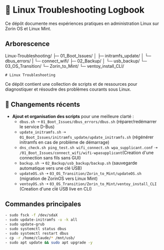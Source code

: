 # 🐧 Linux Troubleshooting Logbook

Ce dépôt documente mes expériences pratiques en administration Linux sur Zorin OS et Linux Mint.

## Arborescence
Linux-Troubleshooting/
├─ 01_Boot_Issues/
│   ├─ initramfs_update/
│   └─ dbus_errors/
|   └─ connect_wifi/
├─ 02_Backup/
│   └─ usb_backup/
└─ 03_OS_Transition/
    └─ Zorin_to_Mint/
    └─ ventoy_install_CLI/

    # Linux Troubleshooting

Ce dépôt contient une collection de scripts et de ressources pour diagnostiquer et résoudre des problèmes courants sous Linux.  

## 🚀 Changements récents
- **Ajout et organisation des scripts** pour une meilleure clarté :
  - `dbus.sh` ➝ `01_Boot_Issues/dbus_errors/dbus.sh` (réparer/redémarrer le service D-Bus)
  - `update_initramfs.sh` ➝ `01_Boot_Issues/initramfs_update/update_initramfs.sh` (régénérer initramfs en cas de problème de démarrage)
  - `dns_check.sh ping_test.sh wifi_connect.sh wpa_supplicant.conf` ➝ `/01_Boot_Issues/connect_wifi/wifi-wpasupplicant`(Creation d'une connection sans fils sans GUI)
  - `backup.sh` ➝ `02_Backup/usb_backup/backup.sh` (sauvegarde automatique vers une clé USB)
  - `updateOS.sh` ➝ `03_OS_Transition/Zorin_to_Mint/updateOS.sh` (migration de ZorinOS vers Linux Mint)
  - `ventoyOS.sh` ➝ `03_OS_Transition/Zorin_to_Mint/ventoy_install_CLI` (Creation d'une clé USB live en CLI)

## Commandes principales
```bash
- sudo fsck -f /dev/sdaX
- sudo update-initramfs -u -k all
- sudo update-grub
- sudo systemctl status dbus
- sudo systemctl restart dbus
- cp -r /home/claude/* /mnt/usb/
- sudo apt update && sudo apt upgrade -y
```
